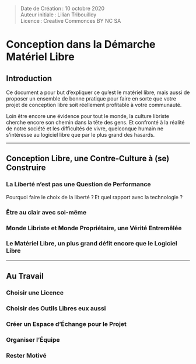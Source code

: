 > Date de Création : 10 octobre 2020<br>
> Auteur initiale : Lilian Tribouilloy<br>
> Licence : Creative Commonces BY NC SA<br>

# Conception dans la Démarche Matériel Libre

## Introduction

Ce document a pour but d’expliquer ce qu’est le matériel libre, mais aussi de proposer un ensemble de bonne pratique pour faire en sorte que votre projet de conception libre soit réellement profitable à votre communauté.

Loin être encore une évidence pour tout le monde, la culture libriste cherche encore son chemin dans la tête des gens. Et confronté à la réalité de notre société et les difficultés de vivre, quelconque humain ne s’intéresse au logiciel libre que par le plus grand des hasards. 


------------------------------------------------------------------------

## Conception Libre, une Contre‑Culture à (se) Construire

### La Liberté n’est pas une Question de Performance

Pourquoi faire le choix de la liberté ? Et quel rapport avec la technologie ?


### Être au clair avec soi‑même


### Monde Libriste et Monde Propriétaire, une Vérité Entremêlée


### Le Matériel Libre, un plus grand défit encore que le Logiciel Libre


------------------------------------------------------------------------

## Au Travail

### Choisir une Licence

### Choisir des Outils Libres eux aussi

### Créer un Espace d’Échange pour le Projet

### Organiser l’Équipe

### Rester Motivé

